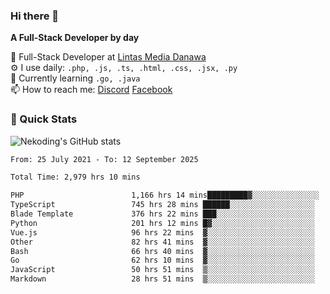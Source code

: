 ### Hi there 👋

**A Full-Stack Developer by day**

🔭 Full-Stack Developer at [Lintas Media Danawa](https://www.lintasmediadanawa.com/)  
⚙️ I use daily: `.php, .js, .ts, .html, .css, .jsx, .py`  
🌱 Currently learning `.go, .java`  
📫 How to reach me: [Discord](https://discordapp.com/users/984448732999327766)  [Facebook](https://fb.me/tyvandi)  

### 🚀 Quick Stats  

![Nekoding's GitHub stats](https://github-readme-stats.vercel.app/api?username=nekoding&show_icons=true)

<!--START_SECTION:waka-->

```txt
From: 25 July 2021 - To: 12 September 2025

Total Time: 2,979 hrs 10 mins

PHP                        1,166 hrs 14 mins█████████▓░░░░░░░░░░░░░░░   38.09 %
TypeScript                 745 hrs 28 mins ██████░░░░░░░░░░░░░░░░░░░   24.35 %
Blade Template             376 hrs 22 mins ███░░░░░░░░░░░░░░░░░░░░░░   12.29 %
Python                     201 hrs 12 mins █▓░░░░░░░░░░░░░░░░░░░░░░░   06.57 %
Vue.js                     96 hrs 22 mins  ▓░░░░░░░░░░░░░░░░░░░░░░░░   03.15 %
Other                      82 hrs 41 mins  ▓░░░░░░░░░░░░░░░░░░░░░░░░   02.70 %
Bash                       66 hrs 40 mins  ▓░░░░░░░░░░░░░░░░░░░░░░░░   02.18 %
Go                         62 hrs 10 mins  ▓░░░░░░░░░░░░░░░░░░░░░░░░   02.03 %
JavaScript                 50 hrs 51 mins  ▒░░░░░░░░░░░░░░░░░░░░░░░░   01.66 %
Markdown                   28 hrs 51 mins  ▒░░░░░░░░░░░░░░░░░░░░░░░░   00.94 %
```

<!--END_SECTION:waka-->

<!--
**nekoding/nekoding** is a ✨ _special_ ✨ repository because its `README.md` (this file) appears on your GitHub profile.

Here are some ideas to get you started:

- 🔭 I’m currently working on ...
- 🌱 I’m currently learning ...
- 👯 I’m looking to collaborate on ...
- 🤔 I’m looking for help with ...
- 💬 Ask me about ...
- 📫 How to reach me: ...
- 😄 Pronouns: ...
- ⚡ Fun fact: ...
-->
